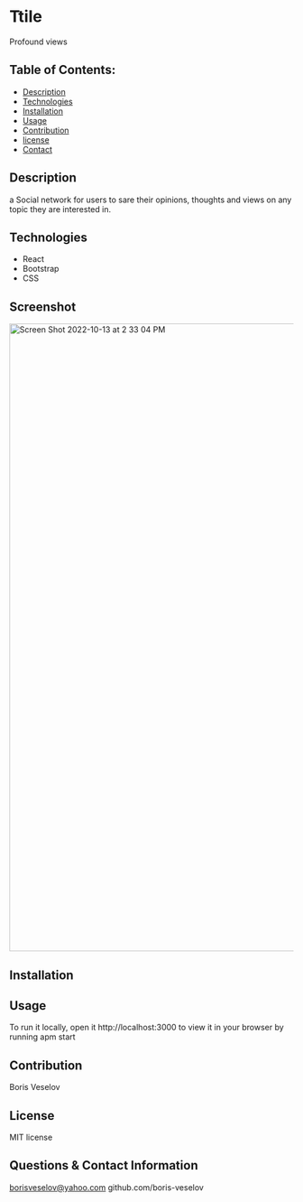 # Ttile 

Profound views
  
## Table of Contents:
  
* [Description](#description)
* [Technologies](#technologies)
* [Installation](#installation)
* [Usage](#usage)
* [Contribution](#contribution)
* [license](#license)
* [Contact](#contact)

## Description

a Social network for users to sare their opinions, thoughts and views on any topic they are interested in.

## Technologies

* React
* Bootstrap
* CSS

## Screenshot
<img width="1112" alt="Screen Shot 2022-10-13 at 2 33 04 PM" src="https://user-images.githubusercontent.com/96749114/195678418-628a41b3-f2a8-4181-83d0-c12770cc6e14.png">

## Installation

## Usage

To run it locally, open it http://localhost:3000 to view it in your browser by running apm start

## Contribution

Boris Veselov

## License
  
MIT license

## Questions & Contact Information

borisveselov@yahoo.com
github.com/boris-veselov
  

